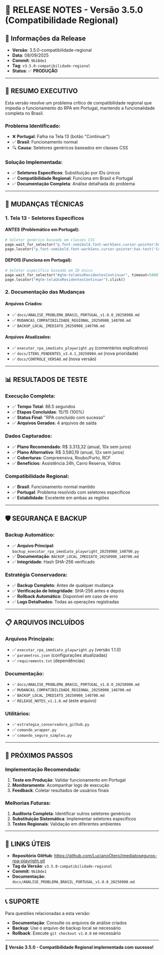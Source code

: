 # 🚀 RELEASE NOTES - Versão 3.5.0 (Compatibilidade Regional)

## 📅 **Informações da Release**
- **Versão**: 3.5.0-compatibilidade-regional
- **Data**: 08/09/2025
- **Commit**: `9b18de1`
- **Tag**: `v3.5.0-compatibilidade-regional`
- **Status**: ✅ **PRODUÇÃO**

---

## 🎯 **RESUMO EXECUTIVO**

Esta versão resolve um problema crítico de compatibilidade regional que impedia o funcionamento do RPA em Portugal, mantendo a funcionalidade completa no Brasil.

### **Problema Identificado:**
- ❌ **Portugal**: Falha na Tela 13 (botão "Continuar")
- ✅ **Brasil**: Funcionamento normal
- 🔍 **Causa**: Seletores genéricos baseados em classes CSS

### **Solução Implementada:**
- ✅ **Seletores Específicos**: Substituição por IDs únicos
- ✅ **Compatibilidade Regional**: Funciona em Brasil e Portugal
- ✅ **Documentação Completa**: Análise detalhada do problema

---

## 🔧 **MUDANÇAS TÉCNICAS**

### **1. Tela 13 - Seletores Específicos**

#### **ANTES (Problemático em Portugal):**
```python
# Seletor genérico baseado em classes CSS
page.wait_for_selector("p.font-semibold.font-workSans.cursor-pointer:has-text('Continuar')", timeout=5000)
page.locator("p.font-semibold.font-workSans.cursor-pointer:has-text('Continuar')").click()
```

#### **DEPOIS (Funciona em Portugal):**
```python
# Seletor específico baseado em ID único
page.wait_for_selector("#gtm-telaUsoResidentesContinuar", timeout=5000)
page.locator("#gtm-telaUsoResidentesContinuar").click()
```

### **2. Documentação das Mudanças**

#### **Arquivos Criados:**
- ✅ `docs/ANALISE_PROBLEMA_BRASIL_PORTUGAL_v1.0.0_20250908.md`
- ✅ `MUDANCAS_COMPATIBILIDADE_REGIONAL_20250908_140700.md`
- ✅ `BACKUP_LOCAL_IMEDIATO_20250908_140700.md`

#### **Arquivos Atualizados:**
- ✅ `executar_rpa_imediato_playwright.py` (comentários explicativos)
- ✅ `docs/ITENS_PENDENTES_v3.4.1_20250904.md` (nova prioridade)
- ✅ `docs/CONTROLE_VERSAO.md` (nova versão)

---

## 📊 **RESULTADOS DE TESTE**

### **Execução Completa:**
- ✅ **Tempo Total**: 88.5 segundos
- ✅ **Etapas Concluídas**: 15/15 (100%)
- ✅ **Status Final**: "RPA concluído com sucesso"
- ✅ **Arquivos Gerados**: 4 arquivos de saída

### **Dados Capturados:**
- ✅ **Plano Recomendado**: R$ 3.313,32 (anual, 10x sem juros)
- ✅ **Plano Alternativo**: R$ 3.580,19 (anual, 12x sem juros)
- ✅ **Coberturas**: Compreensiva, Roubo/Furto, RCF
- ✅ **Benefícios**: Assistência 24h, Carro Reserva, Vidros

### **Compatibilidade Regional:**
- ✅ **Brasil**: Funcionamento normal mantido
- ✅ **Portugal**: Problema resolvido com seletores específicos
- ✅ **Estabilidade**: Excelente em ambas as regiões

---

## 🛡️ **SEGURANÇA E BACKUP**

### **Backup Automático:**
- ✅ **Arquivo Principal**: `backup_executar_rpa_imediato_playwright_20250908_140700.py`
- ✅ **Documentação**: `BACKUP_LOCAL_IMEDIATO_20250908_140700.md`
- ✅ **Integridade**: Hash SHA-256 verificado

### **Estratégia Conservadora:**
- ✅ **Backup Completo**: Antes de qualquer mudança
- ✅ **Verificação de Integridade**: SHA-256 antes e depois
- ✅ **Rollback Automático**: Disponível em caso de erro
- ✅ **Logs Detalhados**: Todas as operações registradas

---

## 📋 **ARQUIVOS INCLUÍDOS**

### **Arquivos Principais:**
- ✅ `executar_rpa_imediato_playwright.py` (versão 1.1.0)
- ✅ `parametros.json` (configurações atualizadas)
- ✅ `requirements.txt` (dependências)

### **Documentação:**
- ✅ `docs/ANALISE_PROBLEMA_BRASIL_PORTUGAL_v1.0.0_20250908.md`
- ✅ `MUDANCAS_COMPATIBILIDADE_REGIONAL_20250908_140700.md`
- ✅ `BACKUP_LOCAL_IMEDIATO_20250908_140700.md`
- ✅ `RELEASE_NOTES_v1.1.0.md` (este arquivo)

### **Utilitários:**
- ✅ `estrategia_conservadora_github.py`
- ✅ `comando_wrapper.py`
- ✅ `comando_seguro_simples.py`

---

## 🎯 **PRÓXIMOS PASSOS**

### **Implementação Recomendada:**
1. **Teste em Produção**: Validar funcionamento em Portugal
2. **Monitoramento**: Acompanhar logs de execução
3. **Feedback**: Coletar resultados de usuários finais

### **Melhorias Futuras:**
1. **Auditoria Completa**: Identificar outros seletores genéricos
2. **Substituição Sistemática**: Implementar seletores específicos
3. **Testes Regionais**: Validação em diferentes ambientes

---

## 🔗 **LINKS ÚTEIS**

- **Repositório GitHub**: https://github.com/LucianoOtero/imediatoseguros-rpa-playright.git
- **Tag da Versão**: `v3.5.0-compatibilidade-regional`
- **Commit**: `9b18de1`
- **Documentação**: `docs/ANALISE_PROBLEMA_BRASIL_PORTUGAL_v1.0.0_20250908.md`

---

## 📞 **SUPORTE**

Para questões relacionadas a esta versão:
- **Documentação**: Consulte os arquivos de análise criados
- **Backup**: Use o arquivo de backup local se necessário
- **Rollback**: Execute `git checkout v1.0.0` se necessário

---

**🎉 Versão 3.5.0 - Compatibilidade Regional implementada com sucesso!**
